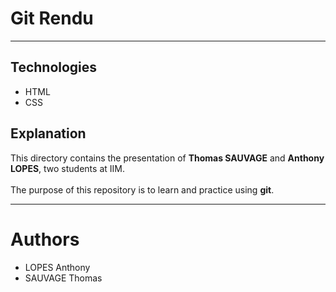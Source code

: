 # Git Rendu

<hr>

## Technologies

- HTML
- CSS

## Explanation
This directory contains the presentation of **Thomas SAUVAGE** and **Anthony LOPES**, two students at IIM.
<br><br>
The purpose of this repository is to learn and practice using **git**.

<hr>

# Authors

- LOPES Anthony
- SAUVAGE Thomas